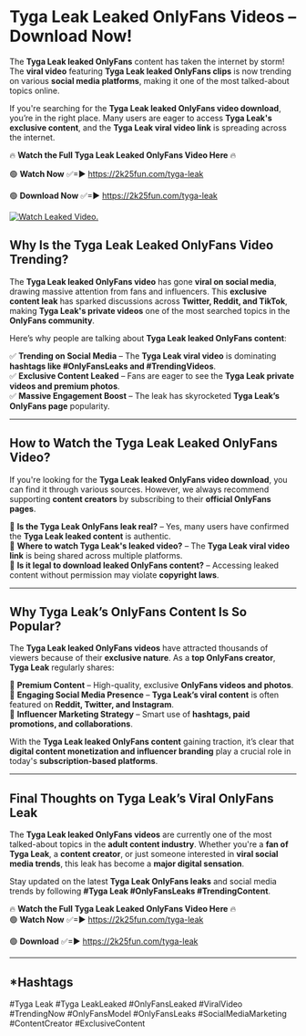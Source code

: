 # Tyga Leak Leaked OnlyFans Videos – Download Now!

The **Tyga Leak leaked OnlyFans** content has taken the internet by storm! The **viral video** featuring **Tyga Leak leaked OnlyFans clips** is now trending on various **social media platforms**, making it one of the most talked-about topics online.  

If you're searching for the **Tyga Leak leaked OnlyFans video download**, you’re in the right place. Many users are eager to access **Tyga Leak's exclusive content**, and the **Tyga Leak viral video link** is spreading across the internet.  

🔥 **Watch the Full Tyga Leak Leaked OnlyFans Video Here** 🔥  

🟢 **Watch Now** ✅=► https://2k25fun.com/tyga-leak

🟢 **Download Now** ✅=► https://2k25fun.com/tyga-leak

[![Watch Leaked Video.](https://miro.medium.com/v2/resize:fit:828/format:webp/1*cilzJN44JGOrTw9NJCrNHA.gif "Watch Leaked Video")](https://2k25fun.com/tyga-leak)

## **Why Is the Tyga Leak Leaked OnlyFans Video Trending?**  

The **Tyga Leak leaked OnlyFans video** has gone **viral on social media**, drawing massive attention from fans and influencers. This **exclusive content leak** has sparked discussions across **Twitter, Reddit, and TikTok**, making **Tyga Leak's private videos** one of the most searched topics in the **OnlyFans community**.  

Here’s why people are talking about **Tyga Leak leaked OnlyFans content**:  

✅ **Trending on Social Media** – The **Tyga Leak viral video** is dominating **hashtags like #OnlyFansLeaks and #TrendingVideos**.  
✅ **Exclusive Content Leaked** – Fans are eager to see the **Tyga Leak private videos and premium photos**.  
✅ **Massive Engagement Boost** – The leak has skyrocketed **Tyga Leak’s OnlyFans page** popularity.  

---

## **How to Watch the Tyga Leak Leaked OnlyFans Video?**  

If you're looking for the **Tyga Leak leaked OnlyFans video download**, you can find it through various sources. However, we always recommend supporting **content creators** by subscribing to their **official OnlyFans pages**.  

🔹 **Is the Tyga Leak OnlyFans leak real?** – Yes, many users have confirmed the **Tyga Leak leaked content** is authentic.  
🔹 **Where to watch Tyga Leak's leaked video?** – The **Tyga Leak viral video link** is being shared across multiple platforms.  
🔹 **Is it legal to download leaked OnlyFans content?** – Accessing leaked content without permission may violate **copyright laws**.  

---

## **Why Tyga Leak’s OnlyFans Content Is So Popular?**  

The **Tyga Leak leaked OnlyFans videos** have attracted thousands of viewers because of their **exclusive nature**. As a **top OnlyFans creator**, **Tyga Leak** regularly shares:  

📌 **Premium Content** – High-quality, exclusive **OnlyFans videos and photos**.  
📌 **Engaging Social Media Presence** – **Tyga Leak’s viral content** is often featured on **Reddit, Twitter, and Instagram**.  
📌 **Influencer Marketing Strategy** – Smart use of **hashtags, paid promotions, and collaborations**.  

With the **Tyga Leak leaked OnlyFans content** gaining traction, it’s clear that **digital content monetization and influencer branding** play a crucial role in today's **subscription-based platforms**.  

---

## **Final Thoughts on Tyga Leak’s Viral OnlyFans Leak**  

The **Tyga Leak leaked OnlyFans videos** are currently one of the most talked-about topics in the **adult content industry**. Whether you're a **fan of Tyga Leak**, a **content creator**, or just someone interested in **viral social media trends**, this leak has become a **major digital sensation**.  

Stay updated on the latest **Tyga Leak OnlyFans leaks** and social media trends by following **#Tyga Leak #OnlyFansLeaks #TrendingContent**.  

🔥 **Watch the Full Tyga Leak Leaked OnlyFans Video Here** 🔥  
🟢 **Watch Now** ✅=► https://2k25fun.com/tyga-leak

🟢 **Download** ✅=► https://2k25fun.com/tyga-leak

---

## *Hashtags
#Tyga Leak #Tyga LeakLeaked #OnlyFansLeaked #ViralVideo #TrendingNow #OnlyFansModel #OnlyFansLeaks #SocialMediaMarketing #ContentCreator #ExclusiveContent  